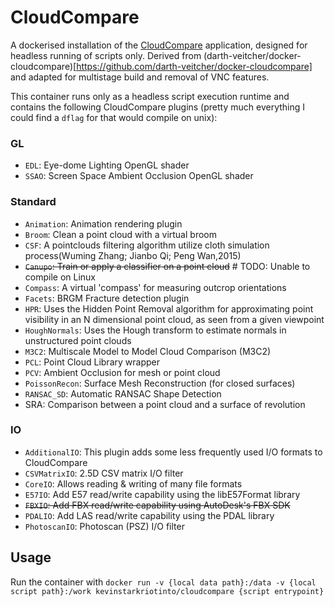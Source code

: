 # CloudCompare

A dockerised installation of the [CloudCompare](http://www.cloudcompare.org) application, designed for headless running of scripts only. Derived from (darth-veitcher/docker-cloudcompare)[https://github.com/darth-veitcher/docker-cloudcompare] and adapted for multistage build and removal of VNC features.

This container runs only as a headless script execution runtime and contains the following CloudCompare plugins (pretty much everything I could find a `dflag` for that would compile on unix):

### GL

- `EDL`: Eye-dome Lighting OpenGL shader
- `SSAO`: Screen Space Ambient Occlusion OpenGL shader

### Standard

- `Animation`: Animation rendering plugin
- `Broom`: Clean a point cloud with a virtual broom
- `CSF`: A pointclouds filtering algorithm utilize cloth simulation process(Wuming Zhang; Jianbo Qi; Peng Wan,2015)
- ~~`Canupo`: Train or apply a classifier on a point cloud~~ # TODO: Unable to compile on Linux
- `Compass`: A virtual 'compass' for measuring outcrop orientations
- `Facets`: BRGM Fracture detection plugin
- `HPR`: Uses the Hidden Point Removal algorithm for approximating point visibility in an N dimensional point cloud, as seen from a given viewpoint
- `HoughNormals`: Uses the Hough transform to estimate normals in unstructured point clouds
- `M3C2`: Multiscale Model to Model Cloud Comparison (M3C2)
- `PCL`: Point Cloud Library wrapper
- `PCV`: Ambient Occlusion for mesh or point cloud
- `PoissonRecon`: Surface Mesh Reconstruction (for closed surfaces)
- `RANSAC_SD`: Automatic RANSAC Shape Detection
- SRA: Comparison between a point cloud and a surface of revolution

### IO

- `AdditionalIO`: This plugin adds some less frequently used I/O formats to CloudCompare
- `CSVMatrixIO`: 2.5D CSV matrix I/O filter
- `CoreIO`: Allows reading & writing of many file formats
- `E57IO`: Add E57 read/write capability using the libE57Format library
- ~~`FBXIO`: Add FBX read/write capability using AutoDesk's FBX SDK~~
- `PDALIO`: Add LAS read/write capability using the PDAL library
- `PhotoscanIO`: Photoscan (PSZ) I/O filter

## Usage

Run the container with `docker run -v {local data path}:/data -v {local script path}:/work kevinstarkriotinto/cloudcompare {script entrypoint}`
